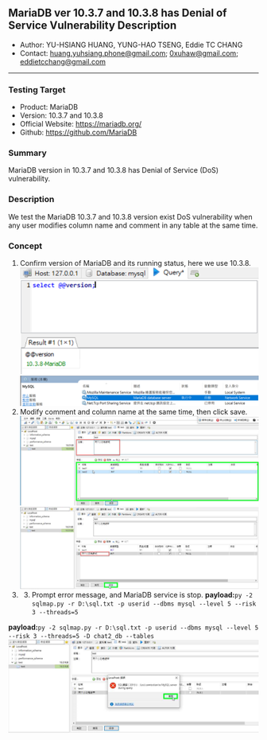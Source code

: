 ## MariaDB ver 10.3.7 and 10.3.8 has Denial of Service Vulnerability Description
- Author: YU-HSIANG HUANG, YUNG-HAO TSENG, Eddie TC CHANG
- Contact: huang.yuhsiang.phone@gmail.com; 0xuhaw@gmail.com; eddietcchang@gmail.com
---
### Testing Target
- Product: MariaDB
- Version: 10.3.7 and 10.3.8
- Official Website: https://mariadb.org/
- Github: https://github.com/MariaDB

### Summary
MariaDB version in 10.3.7 and 10.3.8 has Denial of Service (DoS) vulnerability.

### Description
We test the MariaDB 10.3.7 and 10.3.8 version exist DoS vulnerability when any user modifies column name and comment in any table at the same time.
 
### Concept
1. Confirm version of MariaDB and its running status, here we use 10.3.8.
![](./png/1.png)
![](./png/2.png)
2. Modify comment and column name at the same time, then click save.
![](./png/3.png)
![](./png/4.png)
3. 3.	Prompt error message, and MariaDB service is stop.
**payload:**`py -2 sqlmap.py -r D:\sql.txt -p userid --dbms mysql --level 5 --risk 3 --threads=5`

**payload:**`py -2 sqlmap.py -r D:\sql.txt -p userid --dbms mysql --level 5 --risk 3 --threads=5 -D chat2_db --tables`
![](./png/5.png)
<!--stackedit_data:
eyJoaXN0b3J5IjpbMTQyNzE5MzM5NiwtMjA4ODc0NjYxMl19
-->